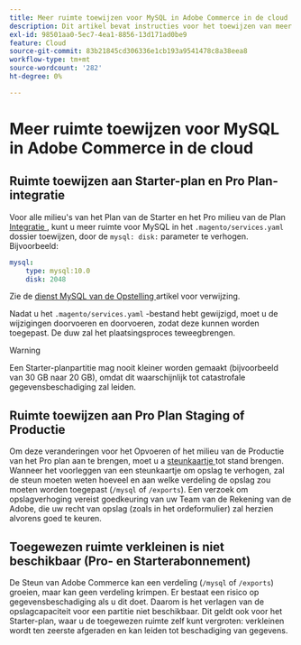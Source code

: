 ```yaml
---
title: Meer ruimte toewijzen voor MySQL in Adobe Commerce in de cloud
description: Dit artikel bevat instructies voor het toewijzen van meer ruimte voor MySQL in Adobe Commerce op cloudinfrastructuur.
exl-id: 98501aa0-5ec7-4ea1-8856-13d171ad0be9
feature: Cloud
source-git-commit: 83b21845cd306336e1cb193a9541478c8a38eea8
workflow-type: tm+mt
source-wordcount: '282'
ht-degree: 0%

---
```


# Meer ruimte toewijzen voor MySQL in Adobe Commerce in de cloud


## Ruimte toewijzen aan Starter-plan en Pro Plan-integratie

Voor alle milieu&#39;s van het Plan van de Starter en het Pro milieu van de Plan [ Integratie ](/help/announcements/adobe-commerce-announcements/integration-environment-enhancement-request-pro-and-starter.md), kunt u meer ruimte voor MySQL in het `.magento/services.yaml` dossier toewijzen, door de `mysql: disk:` parameter te verhogen. Bijvoorbeeld:

```yaml
mysql:
    type: mysql:10.0
    disk: 2048
```

Zie de [ dienst MySQL van de Opstelling ](https://devdocs.magento.com/guides/v2.3/cloud/project/project-conf-files_services-mysql.html) artikel voor verwijzing.

Nadat u het `.magento/services.yaml` -bestand hebt gewijzigd, moet u de wijzigingen doorvoeren en doorvoeren, zodat deze kunnen worden toegepast. De duw zal het plaatsingsproces teweegbrengen.

>[!WARNING]
>
>Een Starter-planpartitie mag nooit kleiner worden gemaakt (bijvoorbeeld van 30 GB naar 20 GB), omdat dit waarschijnlijk tot catastrofale gegevensbeschadiging zal leiden.

## Ruimte toewijzen aan Pro Plan Staging of Productie

Om deze veranderingen voor het Opvoeren of het milieu van de Productie van het Pro plan aan te brengen, moet u a [ steunkaartje ](/help/help-center-guide/help-center/magento-help-center-user-guide.md#merchant-not-displayed) tot stand brengen. Wanneer het voorleggen van een steunkaartje om opslag te verhogen, zal de steun moeten weten hoeveel en aan welke verdeling de opslag zou moeten worden toegepast (`/mysql` of `/exports`). Een verzoek om opslagverhoging vereist goedkeuring van uw Team van de Rekening van de Adobe, die uw recht van opslag (zoals in het ordeformulier) zal herzien alvorens goed te keuren.

## Toegewezen ruimte verkleinen is niet beschikbaar (Pro- en Starterabonnement)

De Steun van Adobe Commerce kan een verdeling (`/mysql` of `/exports`) groeien, maar kan geen verdeling krimpen. Er bestaat een risico op gegevensbeschadiging als u dit doet. Daarom is het verlagen van de opslagcapaciteit voor een partitie niet beschikbaar.
Dit geldt ook voor het Starter-plan, waar u de toegewezen ruimte zelf kunt vergroten: verkleinen wordt ten zeerste afgeraden en kan leiden tot beschadiging van gegevens.

